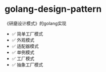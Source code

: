 # golang-design-pattern
《研磨设计模式》的golang实现

- ✅ 简单工厂模式
- ✅ 外观模式
- ✅ 适配器模式
- ✅ 单例模式
- ✅ 工厂模式
- ✅ 抽象工厂模式